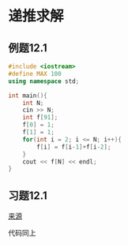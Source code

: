 # 递推求解

## 例题12.1

```c++
#include <iostream>
#define MAX 100
using namespace std;

int main(){
    int N;
    cin >> N;
    int f[91];
    f[0] = 1;
    f[1] = 1;
    for(int i = 2; i <= N; i++){
        f[i] = f[i-1]+f[i-2];
    }
    cout << f[N] << endl;
}
```

## 习题12.1

[来源](https://www.nowcoder.com/practice/72015680c32b449899e81f1470836097)

代码同上

